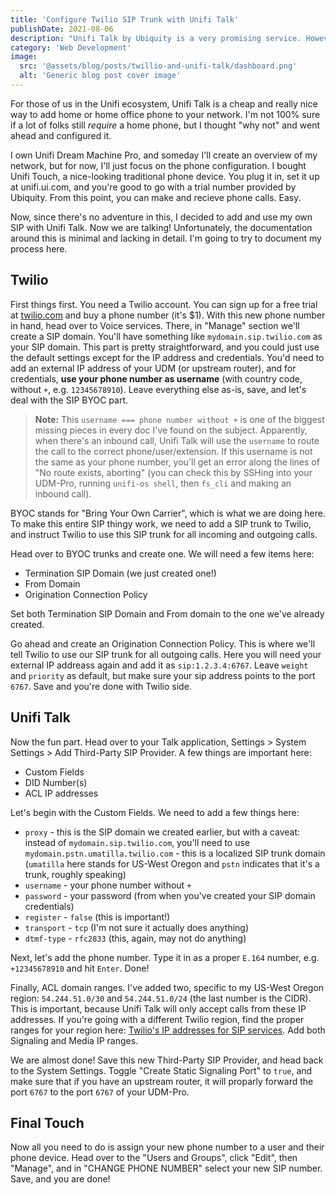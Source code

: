 ```yaml
---
title: 'Configure Twilio SIP Trunk with Unifi Talk'
publishDate: 2021-08-06
description: "Unifi Talk by Ubiquity is a very promising service. However, so far it's been lacking documentation. Here's how to configure Twilio SIP Trunk with Unifi Talk."
category: 'Web Development'
image:
  src: '@assets/blog/posts/twillio-and-unifi-talk/dashboard.png'
  alt: 'Generic blog post cover image'
---
```


For those of us in the Unifi ecosystem, Unifi Talk is a cheap and really nice way to add home or home office phone to your network. I'm not 100% sure if a lot of folks still _require_ a home phone, but I thought "why not" and went ahead and configured it.

I own Unifi Dream Machine Pro, and someday I'll create an overview of my network, but for now, I'll just focus on the phone configuration. I bought Unifi Touch, a nice-looking traditional phone device. You plug it in, set it up at unifi.ui.com, and you're good to go with a trial number provided by Ubiquity. From this point, you can make and recieve phone calls. Easy.

Now, since there's no adventure in this, I decided to add and use my own SIP with Unifi Talk. Now we are talking! Unfortunately, the documentation around this is minimal and lacking in detail. I'm going to try to document my process here.

## Twilio

First things first. You need a Twilio account. You can sign up for a free trial at [twilio.com](www.twilio.com/referral/eaToLe) and buy a phone number (it's $1). With this new phone number in hand, head over to Voice services. There, in "Manage" section we'll create a SIP domain. You'll have something like `mydomain.sip.twilio.com` as your SIP domain. This part is pretty straightforward, and you could just use the default settings except for the IP address and credentials. You'd need to add an external IP address of your UDM (or upstream router), and for credentials, **use your phone number as username** (with country code, without `+`, e.g. `12345678910`). Leave everything else as-is, save, and let's deal with the SIP BYOC part.

> **Note:** This `username === phone number without +` is one of the biggest missing pieces in every doc I've found on the subject. Apparently, when there's an inbound call, Unifi Talk will use the `username` to route the call to the correct phone/user/extension. If this username is not the same as your phone number, you'll get an error along the lines of "No route exists, aborting" (you can check this by SSHing into your UDM-Pro, running `unifi-os shell`, then `fs_cli` and making an inbound call).

BYOC stands for "Bring Your Own Carrier", which is what we are doing here. To make this entire SIP thingy work, we need to add a SIP trunk to Twilio, and instruct Twilio to use this SIP trunk for all incoming and outgoing calls.

Head over to BYOC trunks and create one. We will need a few items here:

- Termination SIP Domain (we just created one!)
- From Domain
- Origination Connection Policy

Set both Termination SIP Domain and From domain to the one we've already created.

Go ahead and create an Origination Connection Policy. This is where we'll tell Twilio to use our SIP trunk for all outgoing calls. Here you will need your external IP addreass again and add it as `sip:1.2.3.4:6767`. Leave `weight` and `priority` as default, but make sure your sip address points to the port `6767`. Save and you're done with Twilio side.

## Unifi Talk

Now the fun part. Head over to your Talk application, Settings > System Settings > Add Third-Party SIP Provider. A few things are important here:

- Custom Fields
- DID Number(s)
- ACL IP addresses

Let's begin with the Custom Fields. We need to add a few things here:

- `proxy` - this is the SIP domain we created earlier, but with a caveat: instead of `mydomain.sip.twilio.com`, you'll need to use `mydomain.pstn.umatilla.twilio.com` - this is a localized SIP trunk domain (`umatilla` here stands for US-West Oregon and `pstn` indicates that it's a trunk, roughly speaking)
- `username` - your phone number without `+`
- `password` - your password (from when you've created your SIP domain credentials)
- `register` - `false` (this is important!)
- `transport` - `tcp` (I'm not sure it actually does anything)
- `dtmf-type` - `rfc2833` (this, again, may not do anything)

Next, let's add the phone number. Type it in as a proper `E.164` number, e.g. `+12345678910` and hit `Enter`. Done!

Finally, ACL domain ranges. I've added two, specific to my US-West Oregon region: `54.244.51.0/30` and `54.244.51.0/24` (the last number is the CIDR). This is important, because Unifi Talk will only accept calls from these IP addresses. If you're going with a different Twilio region, find the proper ranges for your region here: [Twilio's IP addresses for SIP services](https://www.twilio.com/docs/sip-trunking/ip-addresses). Add both Signaling and Media IP ranges.

We are almost done! Save this new Third-Party SIP Provider, and head back to the System Settings. Toggle "Create Static Signaling Port" to `true`, and make sure that if you have an upstream router, it will proparly forward the port `6767` to the port `6767` of your UDM-Pro.

## Final Touch

Now all you need to do is assign your new phone number to a user and their phone device. Head over to the "Users and Groups", click "Edit", then "Manage", and in "CHANGE PHONE NUMBER" select your new SIP number. Save, and you are done!
